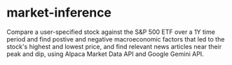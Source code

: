 # market-inference
Compare a user-specified stock against the S&P 500 ETF over a 1Y time period and find postive and negative macroeconomic factors that led to the stock's highest and lowest price, and find relevant news articles near their peak and dip, using Alpaca Market Data API and Google Gemini API.
